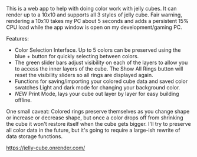 This is a web app to help with doing color work with jelly cubes. It can render up to a 10x10 and supports all 3 styles of jelly cube.
Fair warning, rendering a 10x10 takes my PC about 5 seconds and adds a persistent 15% CPU load while the app window is open on my development/gaming PC.

Features:

- Color Selection Interface. Up to 5 colors can be preserved using the blue + button for quickly selecting between colors.
- The green slider bars adjust visibility on each of the layers to allow you to access the inner layers of the cube. The Show All Rings button will reset the visibility sliders so all rings are displayed again.
- Functions for saving/importing your colored cube data and saved color swatches
  Light and dark mode for changing your background color.
- _NEW_ Print Mode, lays your cube out layer by layer for easy building offline.

One small caveat: Colored rings preserve themselves as you change shape or increase or decrease shape, but once a color drops off from shrinking the cube it won't restore itself when the cube gets bigger. I'll try to preserve all color data in the future, but it's going to require a large-ish rewrite of data storage functions.

https://jelly-cube.onrender.com/
